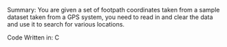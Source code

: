 Summary:
You are given a set of footpath coordinates taken from a sample dataset taken from a GPS system, you need to read in and clear the data and use it to search for various locations.

Code Written in: C
